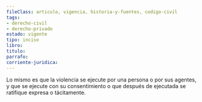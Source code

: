 ```yaml
---
fileClass: articulo, vigencia, historia-y-fuentes, codigo-civil
tags:
- derecho-civil
- derecho-privado
estado: vigente
tipo: inciso
libro:
titulo:
parrafo:
corriente-juridica:
---
```

Lo mismo es que la violencia se ejecute por una persona o por sus agentes, y que se ejecute con su consentimiento o que después de ejecutada se ratifique expresa o tácitamente.